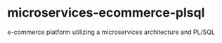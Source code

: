 # microservices-ecommerce-plsql
e-commerce platform utilizing a microservices architecture and PL/SQL
